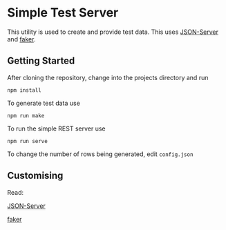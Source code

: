 # Simple Test Server

This utility is used to create and provide test data. This uses [JSON-Server](https://github.com/typicode/json-server) and [faker](https://github.com/Marak/faker.js).

## Getting Started

After cloning the repository, change into the projects directory and run 

```
npm install
```

To generate test data use

```
npm run make
```

To run the simple REST server use 

```
npm run serve
```


To change the number of rows being generated, edit `config.json`

## Customising

Read:

[JSON-Server](https://github.com/typicode/json-server)

[faker](https://github.com/Marak/faker.js)